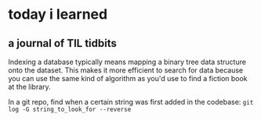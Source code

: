 # today i learned

## a journal of TIL tidbits

Indexing a database typically means mapping a binary tree data structure onto the dataset. This makes it more efficient to search for data because you can use the same kind of algorithm as you'd use to find a fiction book at the library.

In a git repo, find when a certain string was first added in the codebase:
```git log -G string_to_look_for --reverse```
